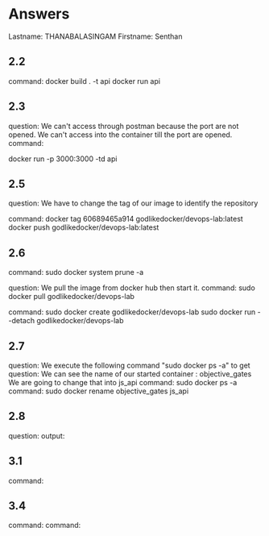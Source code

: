 # Answers

Lastname: THANABALASINGAM
Firstname: Senthan

## 2.2
command:
docker build . -t api
docker run api
## 2.3
question:
We can't access through postman because the port are not opened. We can't access into the container till the port are opened.
command:

docker run -p 3000:3000 -td api

## 2.5
question:
We have to change the tag of our image to identify the repository

command:
docker tag 60689465a914  godlikedocker/devops-lab:latest
docker push godlikedocker/devops-lab:latest
## 2.6
command:
sudo docker system prune -a

question:
We pull the image from docker hub then start it.
command:
sudo docker pull godlikedocker/devops-lab

command:
sudo docker create godlikedocker/devops-lab
sudo docker run --detach godlikedocker/devops-lab
## 2.7
question:
We execute the following command "sudo docker ps -a" to get 
question:
We can see the name of our started container : objective_gates
We are going to change that into js_api
command:
sudo docker ps -a
command:
sudo docker rename objective_gates js_api

## 2.8
question:
output:

## 3.1
command:

## 3.4
command:
command:
